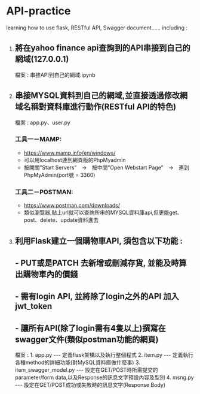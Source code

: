 # API-practice
learning how to use flask, RESTful API, Swagger document......
including : 
1. ## 將在yahoo finance api查詢到的API串接到自己的網域(127.0.0.1)
     檔案 : 串接API到自己的網域.ipynb
2. ## 串接MYSQL資料到自己的網域,並直接透過修改網域名稱對資料庫進行動作(RESTful API的特色)
     檔案 : app.py、user.py
   ### 工具一－MAMP: 
   - https://www.mamp.info/en/windows/
   - 可以用localhost連到網頁版的PhpMyadmin
   - 按開關”Start Servers”　→　按中間”Open Webstart Page”　→　連到PhpMyAdmin(port號 = 3360)
   ### 工具二－POSTMAN:
   - https://www.postman.com/downloads/
   - 類似瀏覽器,貼上url就可以查詢所串的MYSQL資料庫api,但更能get、post、delete、update資料進去
3. ## 利用Flask建立一個購物車API, 須包含以下功能 :
   ## - PUT或是PATCH 去新增或刪減存貨, 並能及時算出購物車內的價錢
   ## - 需有login API, 並將除了login之外的API 加入jwt_token
   ## - 讓所有API(除了login需有4隻以上)撰寫在swagger文件(類似postman功能的網頁) 
     檔案 : 
       1.	app.py --- 定義flask架構以及執行整個程式
       2.	item.py --- 定義執行各種method的詳細功能(對MySQL資料庫做什麼事)
       3.	item_swagger_model.py --- 設定在GET/POST時所需提交的parameter/form data,以及Response的訊息文字預設內容及型別
       4.	msng.py --- 設定在GET/POST成功或失敗時的訊息文字(Response Body)


